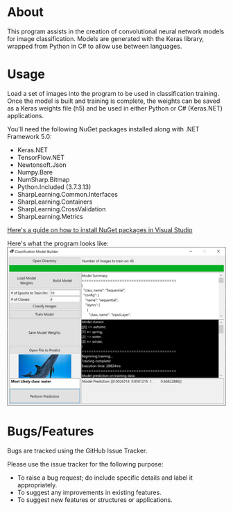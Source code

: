# About
This program assists in the creation of convolutional neural network models for image classification. Models are generated with the Keras library, wrapped from Python in C# to allow use between languages. 

# Usage
Load a set of images into the program to be used in classification training. Once the model is built and training is complete, the weights can be saved as a Keras weights file (h5) and be used in either Python or C# (Keras.NET) applications.

You'll need the following NuGet packages installed along with .NET Framework 5.0:
  * Keras.NET
  * TensorFlow.NET
  * Newtonsoft.Json
  * Numpy.Bare
  * NumSharp.Bitmap
  * Python.Included (3.7.3.13)
  * SharpLearning.Common.Interfaces
  * SharpLearning.Containers
  * SharpLearning.CrossValidation
  * SharpLearning.Metrics
  
 [Here's a guide on how to install NuGet packages in Visual Studio](https://docs.microsoft.com/en-us/nuget/quickstart/install-and-use-a-package-in-visual-studio)
 
 Here's what the program looks like:
 ![Demo screenshot](https://github.com/danielathome19/Classification-Model-Builder/blob/master/ClassificationModelBuilder/Demo.jpg?raw=true)

# Bugs/Features
Bugs are tracked using the GitHub Issue Tracker.

Please use the issue tracker for the following purpose:
  * To raise a bug request; do include specific details and label it appropriately.
  * To suggest any improvements in existing features.
  * To suggest new features or structures or applications.
